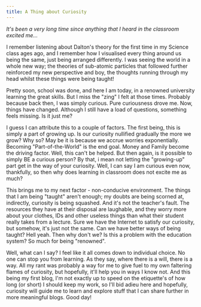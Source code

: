 ```yaml
---
title: A Thing about Curiosity
---
```


_It's been a very long time since anything that I heard in the classroom excited me..._

I remember listening about Dalton's theory for the first time in my Science class ages ago, and I remember how I visualised every thing around us being the same, just being arranged differently. I was seeing the world in a whole new way; the theories of sub-atomic particles that followed further reinforced my new perspective and boy, the thoughts running through my head whilst these things were being taught!

Pretty soon, school was done, and here I am today, in a renowned university learning the great skills. But I miss the "zing" I felt at those times. Probably because back then, I was simply curious. Pure curiousness drove me. Now, things have changed. Although I still have a load of questions, something feels missing. Is it just me?

I guess I can attribute this to a couple of factors. The first being, this is simply a part of growing up. Is our curiosity nullified gradually the more we grow? Why so? May be it is because we accrue worries exponentially. Becoming "Part-of-the-World" is the end goal. Money and Family become the driving factor. Well, this can't be helped. But then again, is it possible to simply BE a curious person? By that, i mean not letting the "growing-up" part get in the way of your curiosity. Well, I can say I am curious even now, thankfully, so then why does learning in classroom does not excite me as much?

This brings me to my next factor - non-conducive environment. The things that I am being "taught" aren't enough; my doubts are being scorned at, indirectly, curiosity is being squashed. And it's not the teacher's fault. The resources they have at their disposal are laughable, and they worry more about your clothes, IDs and other useless things than what their student really takes from a lecture. Sure we have the Internet to satisfy our curiosity, but somehow, it's just not the same. Can we have better ways of being taught? Hell yeah. Then why don't we? Is this a problem with the education system? So much for being "renowned".

Well, what can I say? I feel like it all comes down to individual choice. No one can stop you from learning. As they say, where there is a will, there is a way. All my rant was probably a way for me to give fuel to my own faltering flames of curiosity, but hopefully, it'll help you in ways I know not. And this being my first blog, I'm not exactly up to speed on the etiquette's of how long (or short) I should keep my work, so I'll bid adieu here and hopefully, curiosity will guide me to learn and explore stuff that I can share further in more meaningful blogs. Good day!
